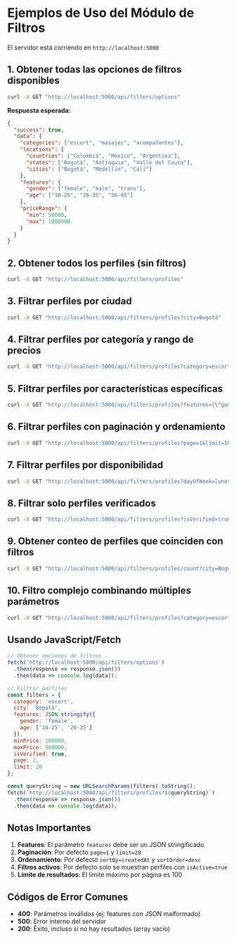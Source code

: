 # Ejemplos de Uso del Módulo de Filtros

El servidor está corriendo en `http://localhost:5000`

## 1. Obtener todas las opciones de filtros disponibles

```bash
curl -X GET "http://localhost:5000/api/filters/options"
```

**Respuesta esperada:**
```json
{
  "success": true,
  "data": {
    "categories": ["escort", "masajes", "acompañantes"],
    "locations": {
      "countries": ["Colombia", "México", "Argentina"],
      "states": ["Bogotá", "Antioquia", "Valle del Cauca"],
      "cities": ["Bogotá", "Medellín", "Cali"]
    },
    "features": {
      "gender": ["female", "male", "trans"],
      "age": ["18-25", "26-35", "36-45"]
    },
    "priceRange": {
      "min": 50000,
      "max": 1000000
    }
  }
}
```

## 2. Obtener todos los perfiles (sin filtros)

```bash
curl -X GET "http://localhost:5000/api/filters/profiles"
```

## 3. Filtrar perfiles por ciudad

```bash
curl -X GET "http://localhost:5000/api/filters/profiles?city=Bogotá"
```

## 4. Filtrar perfiles por categoría y rango de precios

```bash
curl -X GET "http://localhost:5000/api/filters/profiles?category=escort&minPrice=100000&maxPrice=500000"
```

## 5. Filtrar perfiles por características específicas

```bash
curl -X GET "http://localhost:5000/api/filters/profiles?features={\"gender\":\"female\",\"age\":[\"18-25\",\"26-35\"]}"
```

## 6. Filtrar perfiles con paginación y ordenamiento

```bash
curl -X GET "http://localhost:5000/api/filters/profiles?page=1&limit=10&sortBy=createdAt&sortOrder=desc"
```

## 7. Filtrar perfiles por disponibilidad

```bash
curl -X GET "http://localhost:5000/api/filters/profiles?dayOfWeek=lunes&timeStart=09:00&timeEnd=18:00"
```

## 8. Filtrar solo perfiles verificados

```bash
curl -X GET "http://localhost:5000/api/filters/profiles?isVerified=true"
```

## 9. Obtener conteo de perfiles que coinciden con filtros

```bash
curl -X GET "http://localhost:5000/api/filters/profiles/count?city=Bogotá&isVerified=true"
```

## 10. Filtro complejo combinando múltiples parámetros

```bash
curl -X GET "http://localhost:5000/api/filters/profiles?category=escort&city=Bogotá&features={\"gender\":\"female\",\"age\":\"18-25\"}&minPrice=100000&maxPrice=300000&isVerified=true&page=1&limit=20&sortBy=price&sortOrder=asc"
```

## Usando JavaScript/Fetch

```javascript
// Obtener opciones de filtros
fetch('http://localhost:5000/api/filters/options')
  .then(response => response.json())
  .then(data => console.log(data));

// Filtrar perfiles
const filters = {
  category: 'escort',
  city: 'Bogotá',
  features: JSON.stringify({
    gender: 'female',
    age: ['18-25', '26-35']
  }),
  minPrice: 100000,
  maxPrice: 500000,
  isVerified: true,
  page: 1,
  limit: 20
};

const queryString = new URLSearchParams(filters).toString();
fetch(`http://localhost:5000/api/filters/profiles?${queryString}`)
  .then(response => response.json())
  .then(data => console.log(data));
```

## Notas Importantes

1. **Features**: El parámetro `features` debe ser un JSON stringificado
2. **Paginación**: Por defecto `page=1` y `limit=20`
3. **Ordenamiento**: Por defecto `sortBy=createdAt` y `sortOrder=desc`
4. **Filtros activos**: Por defecto solo se muestran perfiles con `isActive=true`
5. **Límite de resultados**: El límite máximo por página es 100

## Códigos de Error Comunes

- **400**: Parámetros inválidos (ej: features con JSON malformado)
- **500**: Error interno del servidor
- **200**: Éxito, incluso si no hay resultados (array vacío)